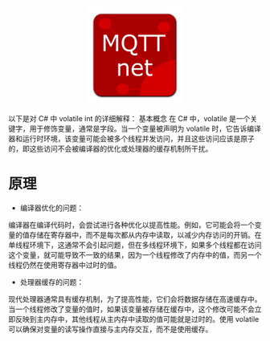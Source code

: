<p align="center">
<img src="https://github.com/dotnet/MQTTnet/blob/master/Images/icon_det_256.png?raw=true" width="196">
<br/>
</p>



以下是对 C# 中 volatile int 的详细解释：
基本概念
在 C# 中，volatile 是一个关键字，用于修饰变量，通常是字段。当一个变量被声明为 volatile 时，它告诉编译器和运行时环境，该变量可能会被多个线程并发访问，并且这些访问应该是原子的，即这些访问不会被编译器的优化或处理器的缓存机制所干扰。

# 原理
- 编译器优化的问题：

编译器在编译代码时，会尝试进行各种优化以提高性能。例如，它可能会将一个变量的值存储在寄存器中，而不是每次都从内存中读取，以减少内存访问的开销。在单线程环境下，这通常不会引起问题，但在多线程环境下，如果多个线程都在访问这个变量，就可能导致不一致的结果，因为一个线程修改了内存中的值，而另一个线程仍然在使用寄存器中过时的值。
- 处理器缓存的问题：

现代处理器通常具有缓存机制，为了提高性能，它们会将数据存储在高速缓存中。当一个线程修改了变量的值时，如果该变量被存储在缓存中，这个修改可能不会立即反映到主内存中，其他线程从主内存中读取的值可能就是过时的。使用 volatile 可以确保对变量的读写操作直接与主内存交互，而不是使用缓存。